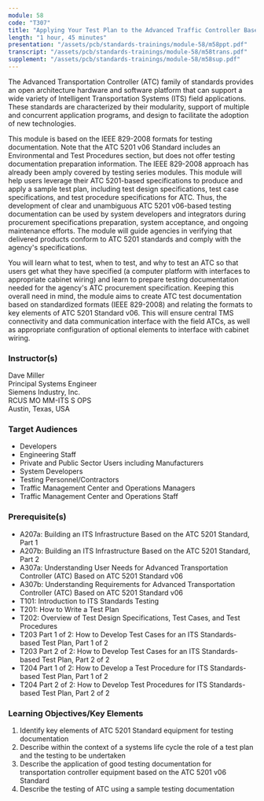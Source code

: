 ```yaml
---
module: 58
code: "T307"
title: "Applying Your Test Plan to the Advanced Traffic Controller Based on ATC 5201 Standard v06"
length: "1 hour, 45 minutes"
presentation: "/assets/pcb/standards-trainings/module-58/m58ppt.pdf"
transcript: "/assets/pcb/standards-trainings/module-58/m58trans.pdf"
supplement: "/assets/pcb/standards-trainings/module-58/m58sup.pdf"
---
```

The Advanced Transportation Controller (ATC) family of standards provides an open architecture hardware and software platform that can support a wide variety of Intelligent Transportation Systems (ITS) field applications. These standards are characterized by their modularity, support of multiple and concurrent application programs, and design to facilitate the adoption of new technologies.

This module is based on the IEEE 829-2008 formats for testing documentation. Note that the ATC 5201 v06 Standard includes an Environmental and Test Procedures section, but does not offer testing documentation preparation information. The IEEE 829-2008 approach has already been amply covered by testing series modules. This module will help users leverage their ATC 5201-based specifications to produce and apply a sample test plan, including test design specifications, test case specifications, and test procedure specifications for ATC. Thus, the development of clear and unambiguous ATC 5201 v06-based testing documentation can be used by system developers and integrators during procurement specifications preparation, system acceptance, and ongoing maintenance efforts. The module will guide agencies in verifying that delivered products conform to ATC 5201 standards and comply with the agency's specifications.

You will learn what to test, when to test, and why to test an ATC so that users get what they have specified (a computer platform with interfaces to appropriate cabinet wiring) and learn to prepare testing documentation needed for the agency's ATC procurement specification. Keeping this overall need in mind, the module aims to create ATC test documentation based on standardized formats (IEEE 829-2008) and relating the formats to key elements of ATC 5201 Standard v06. This will ensure central TMS connectivity and data communication interface with the field ATCs, as well as appropriate configuration of optional elements to interface with cabinet wiring.

### Instructor(s)
Dave Miller  
Principal Systems Engineer  
Siemens Industry, Inc.  
RCUS MO MM-ITS S OPS  
Austin, Texas, USA

### Target Audiences
*   Developers
*   Engineering Staff
*   Private and Public Sector Users including Manufacturers
*   System Developers
*   Testing Personnel/Contractors
*   Traffic Management Center and Operations Managers
*   Traffic Management Center and Operations Staff

### Prerequisite(s)
*   A207a: Building an ITS Infrastructure Based on the ATC 5201 Standard, Part 1
*   A207b: Building an ITS Infrastructure Based on the ATC 5201 Standard, Part 2
*   A307a: Understanding User Needs for Advanced Transportation Controller (ATC) Based on ATC 5201 Standard v06
*   A307b: Understanding Requirements for Advanced Transportation Controller (ATC) Based on ATC 5201 Standard v06
*   T101: Introduction to ITS Standards Testing
*   T201: How to Write a Test Plan
*   T202: Overview of Test Design Specifications, Test Cases, and Test Procedures
*   T203 Part 1 of 2: How to Develop Test Cases for an ITS Standards-based Test Plan, Part 1 of 2
*   T203 Part 2 of 2: How to Develop Test Cases for an ITS Standards-based Test Plan, Part 2 of 2
*   T204 Part 1 of 2: How to Develop a Test Procedure for ITS Standards-based Test Plan, Part 1 of 2
*   T204 Part 2 of 2: How to Develop Test Procedures for ITS Standards-based Test Plan, Part 2 of 2

### Learning Objectives/Key Elements
1.  Identify key elements of ATC 5201 Standard equipment for testing documentation
2.  Describe within the context of a systems life cycle the role of a test plan and the testing to be undertaken
3.  Describe the application of good testing documentation for transportation controller equipment based on the ATC 5201 v06 Standard
4.  Describe the testing of ATC using a sample testing documentation